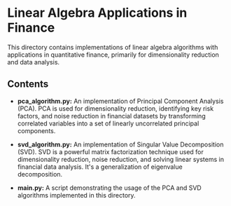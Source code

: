 # Linear Algebra Applications in Finance

This directory contains implementations of linear algebra algorithms with applications in quantitative finance, primarily for dimensionality reduction and data analysis.

## Contents

- **pca_algorithm.py:**
  An implementation of Principal Component Analysis (PCA). PCA is used for dimensionality reduction, identifying key risk factors, and noise reduction in financial datasets by transforming correlated variables into a set of linearly uncorrelated principal components.

- **svd_algorithm.py:**
  An implementation of Singular Value Decomposition (SVD). SVD is a powerful matrix factorization technique used for dimensionality reduction, noise reduction, and solving linear systems in financial data analysis. It's a generalization of eigenvalue decomposition.

- **main.py:**
  A script demonstrating the usage of the PCA and SVD algorithms implemented in this directory.
